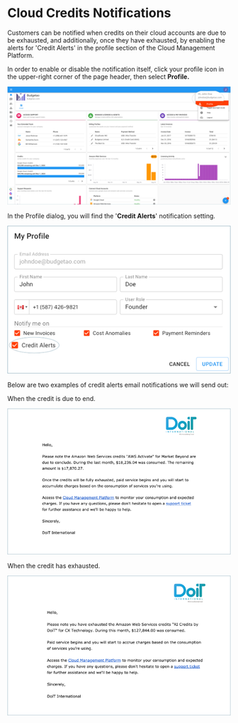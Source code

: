 # Cloud Credits Notifications

Customers can be notified when credits on their cloud accounts are due to be exhausted, and additionally, once they have exhausted, by enabling the alerts for 'Credit Alerts' in the profile section of the Cloud Management Platform.

In order to enable or disable the notification itself, click your profile icon in the upper-right corner of the page header, then select **Profile.**

![A screenshot showing the location of the _Profile_ option](../.gitbook/assets/profile-1-%20%282%29%20%283%29%20%283%29%20%281%29%20%283%29.png)

In the Profile dialog, you will find the '**Credit Alerts**' notification setting.

![A screenshot showing the location of the _Credit Alerts_ checkbox](../.gitbook/assets/credit-alerts-notification.png)

Below are two examples of credit alerts email notifications we will send out:

When the credit is due to end.

![A screenshot of a notification email](../.gitbook/assets/credits-due-to-end.png)

When the credit has exhausted.

![A screenshot of a notification email](../.gitbook/assets/credits-exhausted.png)
